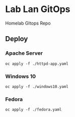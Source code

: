 # Lab Lan GitOps

Homelab GItops Repo

## Deploy

### Apache Server

```shell
oc apply -f ./httpd-app.yaml
```

### Windows 10

```shell
oc apply -f ./windows10.yaml
```

### Fedora

```shell
oc apply -f ./fedora.yaml
```
